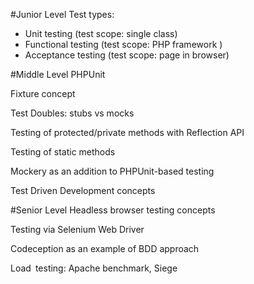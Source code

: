 #Junior Level
Test types: 
* Unit testing (test scope: single class)
* Functional testing (test scope: PHP framework )
* Acceptance testing (test scope: page in browser)


#Middle Level
PHPUnit

Fixture concept

Test Doubles: stubs vs mocks

Testing of protected/private methods with Reflection API

Testing of static methods

Mockery as an addition to PHPUnit-based testing

Test Driven Development concepts


#Senior Level
Headless browser testing concepts

Testing via Selenium Web Driver

Codeception as an example of BDD approach

Load testing: Apache benchmark, Siege

